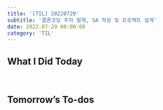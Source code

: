 ```yaml
---
title: '[TIL] 20220729'
subtitle: '클론코딩 주차 발제, SA 작성 및 프로젝트 설계'
date: 2022-07-29 00:00:00
category: 'TIL'
---
```


## What I Did Today

<br/>

## Tomorrow’s To-dos

<br/>
